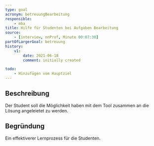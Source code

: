 ```yaml
---
type: goal
acronym: betreuungBearbeitung
responsible:
    - mba
title: Hilfe für Studenten bei Aufgaben Bearbeitung
source:
    - [interview, nnProf, Minute 00:07:30]
partOfLargerGoal: betreuung
history:
    v1:
        date: 2021-06-18
        comment: initially created

todo:
    - Hinzufügen vom Hauptziel
---
```


## Beschreibung

Der Student soll die Möglichkeit haben mit dem Tool zusammen an die Lösung angeleietet zu werden.

## Begründung

Ein effektiverer Lernprozess für die Studenten.
